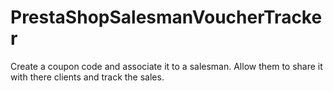 # PrestaShopSalesmanVoucherTracker
Create a coupon code and associate it  to a salesman.  Allow them to share it with there clients and track the sales.

